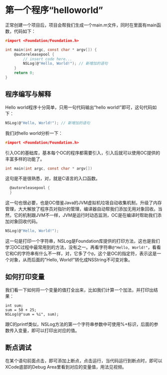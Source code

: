 # 第一个程序“helloworld”
正常创建一个项目后，项目会帮我们生成一个main.m文件，同时在里面有main函数，代码如下：

``` c
#import <Foundation/Foundation.h>

int main(int argc, const char * argv[]) {
    @autoreleasepool {
        // insert code here...
        NSLog(@"Hello, World!"); // 新增加的语句
    }
    return 0;
}
```
## 程序编写与解释
Hello world程序十分简单，只用一句代码输出“hello world!”即可，这句代码如下：

``` c
NSLog(@"Hello, World!"); // 新增加的语句
```

我们对hello world分析一下：  

``` c
#import <Foundation/Foundation.h>
```
引入OC的基础库，基本每个OC的程序都需要引入，引入后就可以使用OC提供的丰富多样的功能了。

``` c
int main(int argc, const char * argv[])
```
这句是不是很熟悉，对，就是C语言的入口函数。

```c
  @autoreleasepool {
  }
```
这一句也很必要，也是OC借鉴Java的JVM虚拟机垃圾自动收集机制，升级了内存管理，大大解放了程序员对指针的管理，编译器自动帮我们添加无用对象回收。当然，它的机制跟JVM不一样，JVM是运行时动态监测，OC是在编译时帮助我们添加对象回收代码。

``` c
NSLog(@"Hello, World!");
```
这一句是打印一个字符串，NSLog是Foundation库提供的打印方法，这也是我们学习OC过程中最常用到的方法，没有之一。再看字符串`@"Hello, World!"`，看看它和C的字符串有什么不一样，对，它多了个`@`，这个是OC的指定符，表示这是一个对象，从而后面的"Hello, World!"转化成NSString不可变对象。

## 如何打印变量

我们看一下如何将一个变量的值打全出来，比如我们计算一个加法，并打印出结果：

```
int sum;
sum = 50 + 25;
NSLog(@"sum = %i", sum);
```

跟C的printf类似，NSLog方法的第一个字符串参数中可使用%+标识，后面的参数传入变量，即可以打印出对应的值。

## 断点调试

在某个语句前面点击，即可添加上断点，点击运行，当代码运行到断点时，即可以XCode底部的Debug Area里看到对应的变量值，用法见视频。